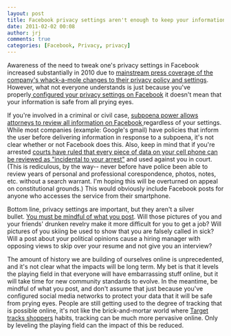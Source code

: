 ```yaml
---
layout: post
title: Facebook privacy settings aren't enough to keep your information safe
date: 2011-02-02 00:08
author: jrj
comments: true
categories: [Facebook, Privacy, privacy]
---
```

Awareness of the need to tweak one's privacy settings in Facebook increased substantially in 2010 due to <a href="http://www.time.com/time/business/article/0,8599,1990582,00.html" target="_blank">mainstream press coverage of the company's whack-a-mole changes to their privacy policy and settings</a>. However, what not everyone understands is just because you've properly<a href="http://www.ehow.com/how_5083146_set-facebook-privacy-settings.html" target="_blank"> configured your privacy settings on Facebook</a> it doesn't mean that your information is safe from all prying eyes.

If you're involved in a criminal or civil case, <a href="http://www.net-security.org/secworld.php?id=10524">subpoena power allows attorneys to review all information on Facebook</a><a href="http://blog.jrj.org/" target="_blank"> </a>regardless of your settings. While most companies (example: Google's gmail) have policies that inform the user before delivering information in response to a subpoena, it's not clear whether or not Facebook does this. Also, keep in mind that if you're arrested <a href="http://articles.cnn.com/2011-01-05/tech/search.warrant.phone.gahran_1_cell-phone-text-message-drug-deal?_s=PM:TECH" target="_blank">courts have ruled that every piece of data on your cell phone can be reviewed as "incidental to your arrest"</a> and used against you in court. (This is rediculous, by the way-- never before have police been able to review years of personal and professional corespondence, photos, notes, etc. without a search warrant. I'm hoping this will be overturned on appeal on constitutional grounds.) This would obviously include Facebook posts for anyone who accesses the service from their smartphone.

Bottom line, privacy settings are important, but they aren't a silver bullet. <a href="http://www.forbes.com/2009/09/28/twitter-facebook-myspace-technology-personal-social-media.html">You must be mindful of what you post</a>. Will those pictures of you and your friends' drunken revelry make it more difficult for you to get a job? Will pictures of you skiing be used to show that you are falsely called in sick? Will a post about your political opinions cause a hiring manager with opposing views to skip over your resume and not give you an interview?

The amount of history we are building of ourselves online is unprecedented, and it's not clear what the impacts will be long term. My bet is that it levels the playing field in that everyone will have embarrassing stuff online, but it will take time for new community standards to evolve. In the meantime, be mindful of what you post, and don't assume that just because you've configured social media networks to protect your data that it will be safe from prying eyes. People are still getting used to the degree of tracking that is possible online, it's not like the brick-and-mortar world where <a href="http://privacycast.com/target-creepy-learning-intimate-details-about-shoppers/">Target tracks shoppers</a> habits, tracking can be much more pervasive online. Only by leveling the playing field can the impact of this be reduced.
